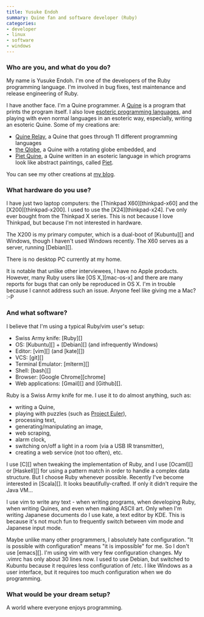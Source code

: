 ```yaml
---
title: Yusuke Endoh
summary: Quine fan and software developer (Ruby)
categories:
- developer
- linux
- software
- windows
---
```


### Who are you, and what do you do?

My name is Yusuke Endoh. I'm one of the developers of the Ruby programming language. I'm involved in bug fixes, test maintenance and release engineering of Ruby.

I have another face. I'm a Quine programmer. A [Quine](http://www.nyx.net/~gthompso/quine.htm "Information about Quines.") is a program that prints the program itself. I also love [esoteric programming languages](http://en.wikipedia.org/wiki/Esoteric_programming_language "The Wikipedia article on esoteric programming languages."), and playing with even normal languages in an esoteric way, especially, writing an esoteric Quine. Some of my creations are:

 - [Quine Relay](http://asiajin.com/blog/2009/09/22/uroboros-programming-with-11-programming-languages/ "Details about Quine Relay."), a Quine that goes through 11 different programming languages
 - [the Qlobe](http://mamememo.blogspot.com/2010/09/qlobe.html "Yusuke's post about the Qlobe."), a Quine with a rotating globe embedded, and
 - [Piet Quine](http://mamememo.blogspot.com/2009/10/piet-quine.html "Yusuke's post about Piet Quine."), a Quine written in an esoteric language in which programs look like abstract paintings, called [Piet](http://www.dangermouse.net/esoteric/piet.html "Details about a Piet.").

You can see my other creations at [my blog](http://d.hatena.ne.jp/ku-ma-me/ "Yusuke's weblog.").

### What hardware do you use?

I have just two laptop computers: the [Thinkpad X60][thinkpad-x60] and the [X200][thinkpad-x200]. I used to use the [X24][thinkpad-x24]. I've only ever bought from the Thinkpad X series. This is not because I love Thinkpad, but because I'm not interested in hardware.

The X200 is my primary computer, which is a dual-boot of [Kubuntu][] and Windows, though I haven't used Windows recently. The X60 serves as a server, running [Debian][].

There is no desktop PC currently at my home.

It is notable that unlike other interviewees, I have no Apple products. However, many Ruby users like [OS X,][mac-os-x] and there are many reports for bugs that can only be reproduced in OS X. I'm in trouble because I cannot address such an issue. Anyone feel like giving me a Mac? :-P

### And what software?

I believe that I'm using a typical Ruby/vim user's setup:

 - Swiss Army knife: [Ruby][]
 - OS: [Kubuntu][] + [Debian][] (and infrequently Windows)
 - Editor: [vim][] (and [kate][])
 - VCS: [git][]
 - Terminal Emulator: [mlterm][]
 - Shell: [bash][]
 - Browser: [Google Chrome][chrome]
 - Web applications: [Gmail][] and [Github][].

Ruby is a Swiss Army knife for me. I use it to do almost anything, such as:

 - writing a Quine,
 - playing with puzzles (such as [Project Euler](http://projecteuler.net/ "A series of mathematical and programming challenges.")),
 - processing text,
 - generating/manipulating an image,
 - web scraping,
 - alarm clock,
 - switching on/off a light in a room (via a USB IR transmitter),
 - creating a web service (not too often), etc.

I use [C][] when tweaking the implementation of Ruby, and I use [Ocaml][] or [Haskell][] for using a pattern match in order to handle a complex data structure. But I choose Ruby whenever possible. Recently I've become interested in [Scala][]. It looks beautifully-crafted. If only it didn't require the Java VM...

I use vim to write any text - when writing programs, when developing Ruby, when writing Quines, and even when making ASCII art. Only when I'm writing Japanese documents do I use kate, a text editor by KDE. This is because it's not much fun to frequently switch between vim mode and Japanese input mode.

Maybe unlike many other programmers, I absolutely hate configuration. "It is possible with configuration" means "it is impossible" for me. So I don't use [emacs][]. I'm using vim with very few configuration changes. My .vimrc has only about 30 lines now. I used to use Debian, but switched to Kubuntu because it requires less configuration of /etc. I like Windows as a user interface, but it requires too much configuration when we do programming.

### What would be your dream setup?

A world where everyone enjoys programming.
